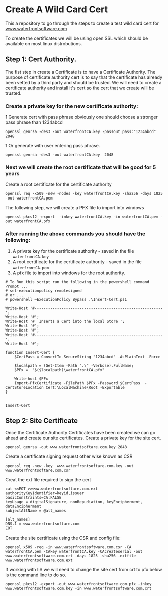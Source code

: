# Create A Wild Card Cert

This a repository to go through the steps to create a test wild card cert for www.waterfrontsoftware.com

To create the certificates we will be using open SSL which should be available on most linux distrobutions. 

## Step 1: Cert Authority.
 
  The fist step in create a Certificate is to have a Certificate Authority. The purpose of certificate authority cert  is to say that the certificate has already been vetted by a third party and should be trusted. We will need to create a certificate authority and install it's cert so the cert that we create will be trusted. 

### Create a private key for the new certificate authority:

1 Generate cert with pass phrase obviously one should choose a stronger pass phrase than 1234abcd
```
openssl genrsa -des3 -out waterfrontCA.key -passout pass:"1234abcd" 2048
```

1 Or generate with user entering pass phrase.
```
openssl genrsa -des3 -out waterfrontCA.key  2048
```


### Next we will create the root certificate that will be good for 5 years

Create a root certificate for the certificate authority
```
openssl req -x509 -new -nodes -key waterfrontCA.key -sha256 -days 1825 -out waterfrontCA.pem
```

The following step, we will create a PFX file to import into windows 
```
openssl pkcs12 -export  -inkey waterfrontCA.key -in waterfrontCA.pem -out waterfrontCA.pfx
```

### After running the above commands you should have the following:
1. A private key for the certificate authority - saved in the file `waterfrontCA.key`
1. A root certificate for the certificate authority - saved in the file `waterfrontCA.pem`
1. A pfx file to import into windows for the root authority.


```
# To Run this script run the following in the powershell command Prompt ...
# set-executionpolicy remotesigned 
# or ...
# powershell –ExecutionPolicy Bypass .\Insert-Cert.ps1

Write-Host '#---------------------------------------------------------';
Write-Host '#';
Write-Host '#  Inserts a Cert into the local Store ';
Write-Host '#';
Write-Host '#';
Write-Host '#---------------------------------------------------------';
Write-Host '#';

function Insert-Cert {
    $CertPass = ConvertTo-SecureString "1234abcd" -AsPlainText -Force 

    $localpath = (Get-Item -Path ".\" -Verbose).FullName;
    $PFx =  "$($localpath)\waterfrontCA.pfx"

    Write-host $PFx
    Import-PfxCertificate -FilePath $PFx -Password $CertPass  -CertStoreLocation Cert:\LocalMachine\Root -Exportable
}


Insert-Cert
```



## Step 2: Site Certificate

Once the Certificate Authority Certificates have been created we can go ahead and create our site certificates. Create a private key for the site cert.

```
openssl genrsa -out www.waterfrontsoftare.com.key 2048
```

Create a certificate signing request other wise known as CSR

```
openssl req -new -key  www.waterfrontsoftare.com.key -out  www.waterfrontsoftare.com.csr
```

Creat the ext file required to sign the cert

```
cat <<EOT >>www.waterfrontsoftare.com.ext
authorityKeyIdentifier=keyid,issuer
basicConstraints=CA:FALSE
keyUsage = digitalSignature, nonRepudiation, keyEncipherment, dataEncipherment
subjectAltName = @alt_names

[alt_names]
DNS.1 = www.waterfrontsoftare.com
EOT
```

Create the site certificate using the CSR and config file:
```
openssl x509 -req -in www.waterfrontsoftware.com.csr -CA waterfrontCA.pem -CAkey waterfrontCA.key -CAcreateserial -out www.waterfrontsoftware.com.crt -days 1825 -sha256 -extfile www.waterfrontsoftware.com.ext
```

If working with IIS we will need to change the site cert from crt to pfx below is the command line to do so. 
```
openssl pkcs12 -export -out www.waterfrontsoftware.com.pfx -inkey www.waterfrontsoftware.com.key -in www.waterfrontsoftware.com.crt

```


